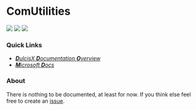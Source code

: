 # ComUtilities

![](https://img.shields.io/badge/Source-VS_SDK-blue) ![](https://img.shields.io/badge/namespace-Microsoft.VisualStudio.Shell-blue) ![](https://img.shields.io/badge/Type-static_Class-tomato)

### Quick Links

- *[**D**ulcisX **D**ocumentation **O**verview](https://github.com/TwentyFourMinutes/DulcisX/tree/master/SDK%20Documentation)*
- *[**M**icrosoft **D**ocs](https://docs.microsoft.com/en-us/dotnet/api/microsoft.visualstudio.shell.comutilities?view=visualstudiosdk-2017)*

### About

There is nothing to be documented, at least for now. If you think else feel free to create an [issue](https://github.com/TwentyFourMinutes/DulcisX/issues).

